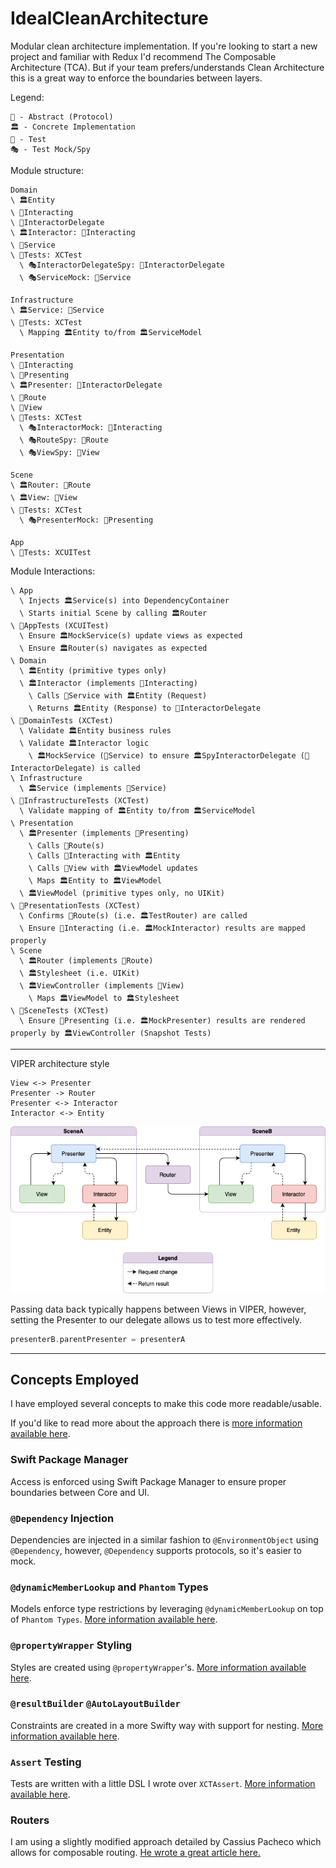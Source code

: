 # IdealCleanArchitecture

Modular clean architecture implementation. If you're looking to start a new project and familiar with Redux I'd recommend The Composable Architecture (TCA). But if your team prefers/understands Clean Architecture this is a great way to enforce the boundaries between layers.

Legend:
```
💭 - Abstract (Protocol)
🏛️ - Concrete Implementation
🧰 - Test
🎭 - Test Mock/Spy
```

Module structure:
```
Domain
\ 🏛️Entity
\ 💭Interacting
\ 💭InteractorDelegate
\ 🏛️Interactor: 💭Interacting
\ 💭Service
\ 🧰Tests: XCTest
  \ 🎭InteractorDelegateSpy: 💭InteractorDelegate
  \ 🎭ServiceMock: 💭Service

Infrastructure
\ 🏛️Service: 💭Service
\ 🧰Tests: XCTest
  \ Mapping 🏛️Entity to/from 🏛️ServiceModel

Presentation
\ 💭Interacting
\ 💭Presenting
\ 🏛️Presenter: 💭InteractorDelegate
\ 💭Route
\ 💭View
\ 🧰Tests: XCTest
  \ 🎭InteractorMock: 💭Interacting
  \ 🎭RouteSpy: 💭Route
  \ 🎭ViewSpy: 💭View

Scene
\ 🏛️Router: 💭Route
\ 🏛️View: 💭View
\ 🧰Tests: XCTest
  \ 🎭PresenterMock: 💭Presenting

App
\ 🧰Tests: XCUITest
```

Module Interactions:
```
\ App
  \ Injects 🏛️Service(s) into DependencyContainer
  \ Starts initial Scene by calling 🏛️Router
\ 🧰AppTests (XCUITest)
  \ Ensure 🏛️MockService(s) update views as expected
  \ Ensure 🏛️Router(s) navigates as expected
\ Domain
  \ 🏛️Entity (primitive types only)
  \ 🏛️Interactor (implements 💭Interacting)
    \ Calls 💭Service with 🏛️Entity (Request)
    \ Returns 🏛️Entity (Response) to 💭InteractorDelegate
\ 🧰DomainTests (XCTest)
  \ Validate 🏛️Entity business rules
  \ Validate 🏛️Interactor logic
    \ 🏛️MockService (💭Service) to ensure 🏛️SpyInteractorDelegate (💭InteractorDelegate) is called
\ Infrastructure
  \ 🏛️Service (implements 💭Service)
\ 🧰InfrastructureTests (XCTest)
  \ Validate mapping of 🏛️Entity to/from 🏛️ServiceModel
\ Presentation
  \ 🏛️Presenter (implements 💭Presenting)
    \ Calls 💭Route(s)
    \ Calls 💭Interacting with 🏛️Entity
    \ Calls 💭View with 🏛️ViewModel updates
    \ Maps 🏛️Entity to 🏛️ViewModel
  \ 🏛️ViewModel (primitive types only, no UIKit)
\ 🧰PresentationTests (XCTest)
  \ Confirms 💭Route(s) (i.e. 🏛️TestRouter) are called
  \ Ensure 💭Interacting (i.e. 🏛️MockInteractor) results are mapped properly
\ Scene
  \ 🏛️Router (implements 💭Route)
  \ 🏛️Stylesheet (i.e. UIKit)
  \ 🏛️ViewController (implements 💭View)
    \ Maps 🏛️ViewModel to 🏛️Stylesheet
\ 🧰SceneTests (XCTest)
  \ Ensure 💭Presenting (i.e. 🏛️MockPresenter) results are rendered properly by 🏛️ViewController (Snapshot Tests)

```

---

VIPER architecture style
```
View <-> Presenter
Presenter -> Router
Presenter <-> Interactor
Interactor <-> Entity
```
![VIPER](viper.png)

Passing data back typically happens between Views in VIPER, however, setting the Presenter to our delegate allows us to test more effectively.

```swift
presenterB.parentPresenter = presenterA
```

---

## Concepts Employed

I have employed several concepts to make this code more readable/usable.

If you'd like to read more about the approach there is [more information available here](https://medium.com/@cjnevin/modular-viper-architecture-9a7cdb7475f8).

### Swift Package Manager

Access is enforced using Swift Package Manager to ensure proper boundaries between Core and UI.

### `@Dependency` Injection

Dependencies are injected in a similar fashion to `@EnvironmentObject` using `@Dependency`, however, `@Dependency` supports protocols, so it's easier to mock.

### `@dynamicMemberLookup` and `Phantom` Types

Models enforce type restrictions by leveraging `@dynamicMemberLookup` on top of `Phantom Types`. [More information available here](https://levelup.gitconnected.com/expressible-dynamic-phantom-types-513091b63f04).

### `@propertyWrapper` Styling

Styles are created using `@propertyWrapper`'s. [More information available here](https://medium.com/@cjnevin/view-styling-with-propertywrapper-92d8476e96a7).

### `@resultBuilder` `@AutoLayoutBuilder`

Constraints are created in a more Swifty way with support for nesting. [More information available here](https://betterprogramming.pub/autolayoutbuilder-294badac5015).

### `Assert` Testing

Tests are written with a little DSL I wrote over `XCTAssert`. [More information available here](https://betterprogramming.pub/assert-my-wrapper-framework-around-xctest-7d6bea2d05f9).

### Routers

I am using a slightly modified approach detailed by Cassius Pacheco which allows for composable routing. [He wrote a great article here.](https://cassiuspacheco.com/clean-simple-and-composable-routing-for-ios-apps)
